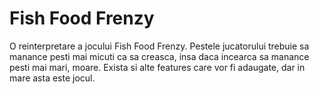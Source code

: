 # Fish Food Frenzy


O reinterpretare a jocului Fish Food Frenzy. Pestele jucatorului trebuie sa manance pesti mai micuti ca sa creasca, insa daca incearca sa manance pesti mai mari, moare. Exista si alte features care vor fi adaugate, dar in mare asta este jocul.



